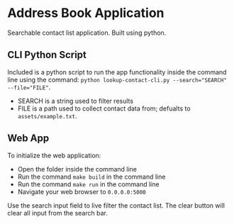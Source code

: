 # Address Book Application
Searchable contact list application. Built using python.

## CLI Python Script
Included is a python script to run the app functionality inside the command line using the command:
`python lookup-contact-cli.py --search="SEARCH" --file="FILE"`. 
- SEARCH is a string used to filter results
- FILE is a path used to collect contact data from; defualts to `assets/example.txt`.

## Web App
To initialize the web application:
- Open the folder inside the command line
- Run the command `make build` in the command line
- Run the command `make run` in the command line
- Navigate your web browser to `0.0.0.0:5000` 

Use the search input field to live filter the contact list. The clear button will clear all input from the search bar. 